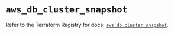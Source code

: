 # `aws_db_cluster_snapshot`

Refer to the Terraform Registry for docs: [`aws_db_cluster_snapshot`](https://registry.terraform.io/providers/hashicorp/aws/6.11.0/docs/resources/db_cluster_snapshot).
